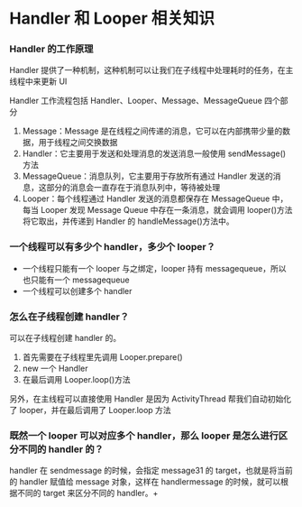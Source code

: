 # Handler 和 Looper 相关知识

### Handler 的工作原理

Handler 提供了一种机制，这种机制可以让我们在子线程中处理耗时的任务，在主线程中来更新 UI

Handler 工作流程包括 Handler、Looper、Message、MessageQueue 四个部分

1. Message：Message 是在线程之间传递的消息，它可以在内部携带少量的数据，用于线程之间交换数据
2. Handler：它主要用于发送和处理消息的发送消息一般使用 sendMessage\(\)方法
3. MessageQueue：消息队列，它主要用于存放所有通过 Handler 发送的消息，这部分的消息会一直存在于消息队列中，等待被处理
4. Looper：每个线程通过 Handler 发送的消息都保存在 MessageQueue 中，每当 Looper 发现 Message Queue 中存在一条消息，就会调用 looper\(\)方法将它取出，并传递到 Handler 的 handleMessage\(\)方法中。

### 一个线程可以有多少个 handler，多少个 looper？

* 一个线程只能有一个 looper 与之绑定，looper 持有 messagequeue，所以也只能有一个 messagequeue
* 一个线程可以创建多个 handler

### 怎么在子线程创建 handler？

可以在子线程创建 handler 的。

1. 首先需要在子线程里先调用 Looper.prepare\(\)
2. new 一个 Handler
3. 在最后调用 Looper.loop\(\)方法

另外，在主线程可以直接使用 Handler 是因为 ActivityThread 帮我们自动初始化了 looper，并在最后调用了 Looper.loop 方法

### 既然一个 looper 可以对应多个 handler，那么 looper 是怎么进行区分不同的 handler 的？

handler 在 sendmessage 的时候，会指定 message31 的 target，也就是将当前的 handler 赋值给 message 对象，这样在 handlermessage 的时候，就可以根据不同的 target 来区分不同的 handler。+

